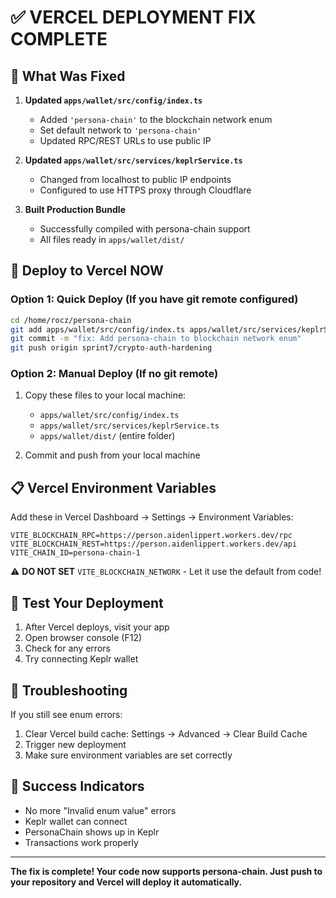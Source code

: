 # ✅ VERCEL DEPLOYMENT FIX COMPLETE

## 🎯 What Was Fixed

1. **Updated `apps/wallet/src/config/index.ts`**
   - Added `'persona-chain'` to the blockchain network enum
   - Set default network to `'persona-chain'`
   - Updated RPC/REST URLs to use public IP

2. **Updated `apps/wallet/src/services/keplrService.ts`**
   - Changed from localhost to public IP endpoints
   - Configured to use HTTPS proxy through Cloudflare

3. **Built Production Bundle**
   - Successfully compiled with persona-chain support
   - All files ready in `apps/wallet/dist/`

## 🚀 Deploy to Vercel NOW

### Option 1: Quick Deploy (If you have git remote configured)
```bash
cd /home/rocz/persona-chain
git add apps/wallet/src/config/index.ts apps/wallet/src/services/keplrService.ts
git commit -m "fix: Add persona-chain to blockchain network enum"
git push origin sprint7/crypto-auth-hardening
```

### Option 2: Manual Deploy (If no git remote)
1. Copy these files to your local machine:
   - `apps/wallet/src/config/index.ts`
   - `apps/wallet/src/services/keplrService.ts`
   - `apps/wallet/dist/` (entire folder)

2. Commit and push from your local machine

## 📋 Vercel Environment Variables

Add these in Vercel Dashboard → Settings → Environment Variables:

```
VITE_BLOCKCHAIN_RPC=https://person.aidenlippert.workers.dev/rpc
VITE_BLOCKCHAIN_REST=https://person.aidenlippert.workers.dev/api
VITE_CHAIN_ID=persona-chain-1
```

⚠️ **DO NOT SET** `VITE_BLOCKCHAIN_NETWORK` - Let it use the default from code!

## 🧪 Test Your Deployment

1. After Vercel deploys, visit your app
2. Open browser console (F12)
3. Check for any errors
4. Try connecting Keplr wallet

## 🔧 Troubleshooting

If you still see enum errors:
1. Clear Vercel build cache: Settings → Advanced → Clear Build Cache
2. Trigger new deployment
3. Make sure environment variables are set correctly

## 🎉 Success Indicators

- No more "Invalid enum value" errors
- Keplr wallet can connect
- PersonaChain shows up in Keplr
- Transactions work properly

---

**The fix is complete! Your code now supports persona-chain. Just push to your repository and Vercel will deploy it automatically.**